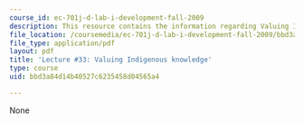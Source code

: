 ```yaml
---
course_id: ec-701j-d-lab-i-development-fall-2009
description: This resource contains the information regarding Valuing Indigenous knowledge.
file_location: /coursemedia/ec-701j-d-lab-i-development-fall-2009/bbd3a84d14b40527c6235458d04565a4_MITEC_701JF09_lec33_nb.pdf
file_type: application/pdf
layout: pdf
title: 'Lecture #33: Valuing Indigenous knowledge'
type: course
uid: bbd3a84d14b40527c6235458d04565a4

---
```

None